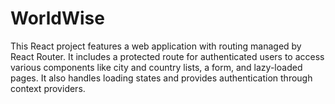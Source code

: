 # WorldWise
 This React project features a web application with routing managed by React Router. It includes a protected route for authenticated users to access various components like city and country lists, a form, and lazy-loaded pages. It also handles loading states and provides authentication through context providers.
